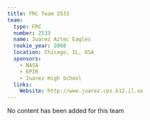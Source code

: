 ```yaml
---
title: FRC Team 2533
team:
  type: FRC
  number: 2533
  name: Juarez Aztec Eagles
  rookie_year: 2008
  location: Chicago, IL, USA
  sponsors:
    - NASA
    - EPIR
    - Juarez High School
  links:
    Website: http://www.juarez.cps.k12.il.us
---
```

No content has been added for this team